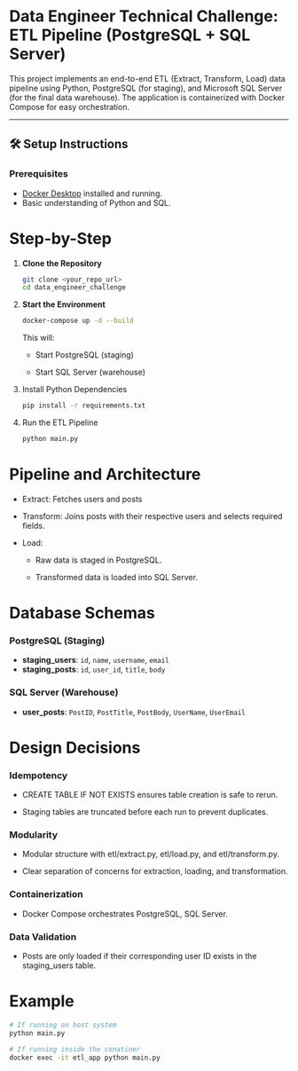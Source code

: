 #  Data Engineer Technical Challenge: ETL Pipeline (PostgreSQL + SQL Server)

This project implements an end-to-end ETL (Extract, Transform, Load) data pipeline using Python, PostgreSQL (for staging), and Microsoft SQL Server (for the final data warehouse). The application is containerized with Docker Compose for easy orchestration.

---

## 🛠️ Setup Instructions

### Prerequisites
- [Docker Desktop](https://www.docker.com/products/docker-desktop/) installed and running.
- Basic understanding of Python and SQL.

# Step-by-Step

1. **Clone the Repository**
   ```bash
   git clone <your_repo_url>
   cd data_engineer_challenge
2. **Start the Environment**
   ```bash
   docker-compose up -d --build 
   ```
   This will:
   - Start PostgreSQL (staging)

    - Start SQL Server (warehouse)

3. Install Python Dependencies
   ```bash
   pip install -r requirements.txt
   ```
4. Run the ETL Pipeline
   ``` bash
   python main.py
   ```
# Pipeline and Architecture
   - Extract: Fetches users and posts 

   - Transform: Joins posts with their respective users and selects required fields.

   - Load: 
        - Raw data is staged in PostgreSQL.

        - Transformed data is loaded into SQL Server.
# Database Schemas

### PostgreSQL (Staging)
- **staging_users**: `id`, `name`, `username`, `email`
- **staging_posts**: `id`, `user_id`, `title`, `body`

### SQL Server (Warehouse)
- **user_posts**: `PostID`, `PostTitle`, `PostBody`, `UserName`, `UserEmail`


# Design Decisions

### Idempotency
- CREATE TABLE IF NOT EXISTS ensures table creation is safe to rerun.

- Staging tables are truncated before each run to prevent duplicates.

### Modularity
- Modular structure with etl/extract.py, etl/load.py, and etl/transform.py.

- Clear separation of concerns for extraction, loading, and transformation.

### Containerization
- Docker Compose orchestrates PostgreSQL, SQL Server.
 
### Data Validation
- Posts are only loaded if their corresponding user ID exists in the staging_users table.

# Example
```bash
# If running on host system
python main.py

# If running inside the conatiner
docker exec -it etl_app python main.py
```